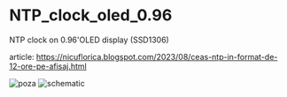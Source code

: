 # NTP_clock_oled_0.96
NTP clock on 0.96'OLED display (SSD1306)

article: https://nicuflorica.blogspot.com/2023/08/ceas-ntp-in-format-de-12-ore-pe-afisaj.html

![poza](https://blogger.googleusercontent.com/img/b/R29vZ2xl/AVvXsEj2sZyrt-bi6SNQbgVuUPmAQEOtj_7mpL9MJGBODoKytA71SpF80ofjZLGLuubBveuBvcJ1sJ820kKRI8cWMZOniFMnNrYjyGtJbMh9muM259vNJJFXaNrBwUpUskUhmm-1MBpcCHThVt3y37DRnIZTiCaqNLIzX0nM31aLZLU_yaubaYxabv1KF7_r8Hw1/w200-h150/ceasNTP_12h_SSD1306.jpg)
![schematic](https://blogger.googleusercontent.com/img/b/R29vZ2xl/AVvXsEgm4OSN5ccSZ_wuiXSOnZV322j03-9TM8PDEqY7RhL5SUQoHnL6KLTXwZBovama2Pdzz6PyaFscuysCedkuIwpdTYfEZ5Dh7LWLVuRWOKqjkq7Tse-QWvM9DAXqwej56FgYx6wtLELYSGD_Yycei4WqePEQoA7Jelk-50s2iJWd0t00Mvchdawsln5adw/w200-h138/web_clock_71oyyawfs6_sKR5dQZf26.png)

